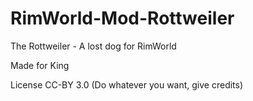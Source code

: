 # RimWorld-Mod-Rottweiler
The Rottweiler - A lost dog for RimWorld

Made for King

License CC-BY 3.0 (Do whatever you want, give credits)
